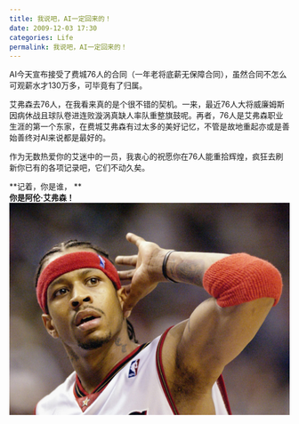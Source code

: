 ```yaml
---
title: 我说吧，AI一定回来的！
date: 2009-12-03 17:30
categories: Life
permalink: 我说吧，AI一定回来的！
---
```


AI今天宣布接受了费城76人的合同（一年老将底薪无保障合同），虽然合同不怎么可观薪水才130万多，可毕竟有了归属。

艾弗森去76人，在我看来真的是个很不错的契机。一来，最近76人大将威廉姆斯因病休战且球队卷进连败漩涡真缺人率队重整旗鼓呢。再者，76人是艾弗森职业生涯的第一个东家，在费城艾弗森有过太多的美好记忆，不管是故地重起亦或是善始善终对AI来说都是最好的。

作为无数热爱你的艾迷中的一员，我衷心的祝愿你在76人能重拾辉煌，疯狂去刷新你已有的各项记录吧，它们不动久矣。

**记着，你是谁，   **      
    **你是阿伦·艾弗森！**
![](/image/图/艾弗森，我觉得你一定还会回来的01.jpg)    
